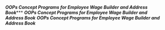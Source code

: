 *****OOPs Concept Programs for Employee Wage Builder and Address Book********
***OOPs Concept Programs for Employee Wage Builder and Address Book***
***OOPs Concept Programs for Employee Wage Builder and Address Book***
